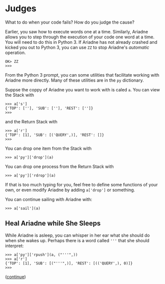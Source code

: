 # Judges

What to do when your code fails? How do you judge the cause?

Earlier, you saw how to execute words one at a time.
Similarly, Ariadne allows you to step through the execution of your code one word at a time.
You will need to do this in Python 3.
If Ariadne has not already crashed and kicked you out to Python 3, you can use `ZZ` to stop Ariadne's _automatic_ operation.

    OK> ZZ
    >>>
   
From the Python 3 prompt, you can some utilities that facilitate working with Ariadne more directly.
Many of these utilities are in the `py` dictionary.

Suppse the coppy of Ariadne you want to work with is caled `a`.
You can view the Stack with

    >>> a['s']
    {'TOP': [''], 'SUB': [''], 'REST': ['']}
    >>>
    
and the Return Stack with
    
    >>> a['r']
    {'TOP': [1], 'SUB': [('QUERY',)], 'REST': []}
    >>>
    
You can drop one item from the Stack with

    >>> a['py']['drop'](a)
    
You can drop one process from the Return Stack with

    >>> a['py']['rdrop'](a)
    
If that is too much typing for you, feel free to define some functions of your own, or even modify Ariadne by adding `a['drop']` or something.

You can continue sailing with Ariadne with:

    >>> a['sail'](a)

## Heal Ariadne while She Sleeps

While Ariadne is asleep, you can whisper in her ear what she should do when she wakes up.
Perhaps there is a word called `'''` that she should interpret:

    >>> a['py']['rpush'](a, ("'''",))
    >>> a['r']
    {'TOP': [1], 'SUB': [("'''",)], 'REST': [(('QUERY',), 0)]}
    >>>

([continue](https://github.com/dmparrishphd/Python4th/blob/master/2b/Tutorial/body8.md))
